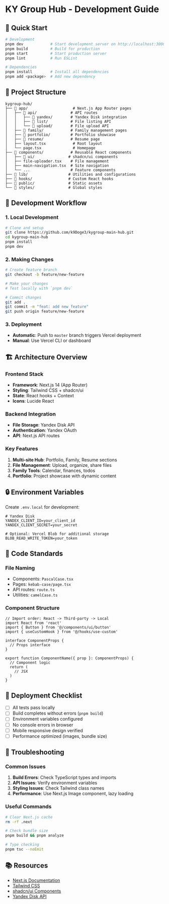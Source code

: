 # KY Group Hub - Development Guide

## 🚀 Quick Start

```bash
# Development
pnpm dev            # Start development server on http://localhost:3000
pnpm build          # Build for production
pnpm start          # Start production server
pnpm lint           # Run ESLint

# Dependencies
pnpm install        # Install all dependencies
pnpm add <package>  # Add new dependency
```

## 📁 Project Structure

```
kygroup-hub/
├── 📁 app/                    # Next.js App Router pages
│   ├── 📁 api/               # API routes
│   │   ├── 📁 yandex/        # Yandex Disk integration
│   │   ├── 📁 list/          # File listing API
│   │   └── 📁 upload/        # File upload API
│   ├── 📁 family/            # Family management pages
│   ├── 📁 portfolio/         # Portfolio showcase
│   ├── 📁 resume/            # Resume page
│   ├── layout.tsx            # Root layout
│   └── page.tsx              # Homepage
├── 📁 components/            # Reusable React components
│   ├── 📁 ui/               # shadcn/ui components
│   ├── file-uploader.tsx    # File management
│   ├── main-navigation.tsx  # Site navigation
│   └── ...                  # Feature components
├── 📁 lib/                  # Utilities and configurations
├── 📁 hooks/                # Custom React hooks
├── 📁 public/               # Static assets
└── 📁 styles/               # Global styles
```

## 🔧 Development Workflow

### 1. Local Development
```bash
# Clone and setup
git clone https://github.com/k9Doge3/kygroup-main-hub.git
cd kygroup-main-hub
pnpm install
pnpm dev
```

### 2. Making Changes
```bash
# Create feature branch
git checkout -b feature/new-feature

# Make your changes
# Test locally with `pnpm dev`

# Commit changes
git add .
git commit -m "feat: add new feature"
git push origin feature/new-feature
```

### 3. Deployment
- **Automatic**: Push to `master` branch triggers Vercel deployment
- **Manual**: Use Vercel CLI or dashboard

## 🏗️ Architecture Overview

### Frontend Stack
- **Framework**: Next.js 14 (App Router)
- **Styling**: Tailwind CSS + shadcn/ui
- **State**: React hooks + Context
- **Icons**: Lucide React

### Backend Integration
- **File Storage**: Yandex Disk API
- **Authentication**: Yandex OAuth
- **API**: Next.js API routes

### Key Features
1. **Multi-site Hub**: Portfolio, Family, Resume sections
2. **File Management**: Upload, organize, share files
3. **Family Tools**: Calendar, finances, todos
4. **Portfolio**: Project showcase with dynamic content

## 🔒 Environment Variables

Create `.env.local` for development:
```env
# Yandex Disk
YANDEX_CLIENT_ID=your_client_id
YANDEX_CLIENT_SECRET=your_secret

# Optional: Vercel Blob for additional storage
BLOB_READ_WRITE_TOKEN=your_token
```

## 📝 Code Standards

### File Naming
- Components: `PascalCase.tsx`
- Pages: `kebab-case/page.tsx`
- API routes: `route.ts`
- Utilities: `camelCase.ts`

### Component Structure
```tsx
// Import order: React -> Third-party -> Local
import React from 'react'
import { Button } from '@/components/ui/button'
import { useCustomHook } from '@/hooks/use-custom'

interface ComponentProps {
  // Props interface
}

export function ComponentName({ prop }: ComponentProps) {
  // Component logic
  return (
    // JSX
  )
}
```

## 🚢 Deployment Checklist

- [ ] All tests pass locally
- [ ] Build completes without errors (`pnpm build`)
- [ ] Environment variables configured
- [ ] No console errors in browser
- [ ] Mobile responsive design verified
- [ ] Performance optimized (images, bundle size)

## 🐛 Troubleshooting

### Common Issues
1. **Build Errors**: Check TypeScript types and imports
2. **API Issues**: Verify environment variables
3. **Styling Issues**: Check Tailwind class names
4. **Performance**: Use Next.js Image component, lazy loading

### Useful Commands
```bash
# Clear Next.js cache
rm -rf .next

# Check bundle size
pnpm build && pnpm analyze

# Type checking
pnpm tsc --noEmit
```

## 📚 Resources

- [Next.js Documentation](https://nextjs.org/docs)
- [Tailwind CSS](https://tailwindcss.com/docs)
- [shadcn/ui Components](https://ui.shadcn.com/)
- [Yandex Disk API](https://yandex.com/dev/disk/)